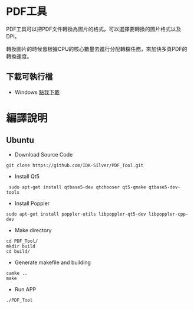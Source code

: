 # PDF工具

PDF工具可以把PDF文件轉換為圖片的格式，可以選擇要轉換的圖片格式以及DPI。

轉換圖片的時候會根據CPU的核心數量去進行分配轉檔任務，來加快多頁PDF的轉換速度。

## 下載可執行檔
* Windows [點我下載](https://github.com/IDK-Silver/PDF_Tool/releases/download/1.2/PDF-Tool-Setup.exe)



# 編譯說明

## Ubuntu 

* Download Source Code
```
git clone https://github.com/IDK-Silver/PDF_Tool.git
```
* Install Qt5 
```
 sudo apt-get install qtbase5-dev qtchooser qt5-qmake qtbase5-dev-tools
```

* Install Poppler
```
sudo apt-get install poppler-utils libpoppler-qt5-dev libpoppler-cpp-dev
```

* Make directory 
```
cd PDF_Tool/ 
mkdir build 
cd build/
```

* Generate makefile and building
```
camke ..
make 
```

* Run APP
```
./PDF_Tool
```








